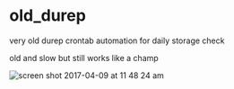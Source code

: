# old_durep
very old durep crontab automation for daily storage check 

old and slow but still works like a champ

![screen shot 2017-04-09 at 11 48 24 am](https://cloud.githubusercontent.com/assets/5915590/24839148/cce5490c-1d1a-11e7-92be-fe89804b9537.png)



